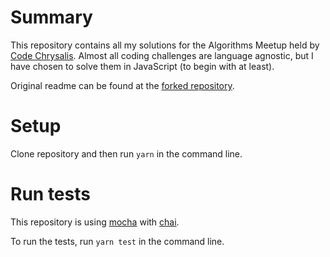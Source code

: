 # Summary

This repository contains all my solutions for the Algorithms Meetup held by [Code Chrysalis](https://www.codechrysalis.io/). Almost all coding challenges are language agnostic, but I have chosen to solve them in JavaScript (to begin with at least).

Original readme can be found at the [forked repository](https://github.com/codechrysalis/algorithms-meetup).

# Setup
Clone repository and then run `yarn` in the command line.

# Run tests
This repository is using [mocha](https://mochajs.org/) with [chai](https://www.chaijs.com/).

To run the tests, run `yarn test` in the command line.
